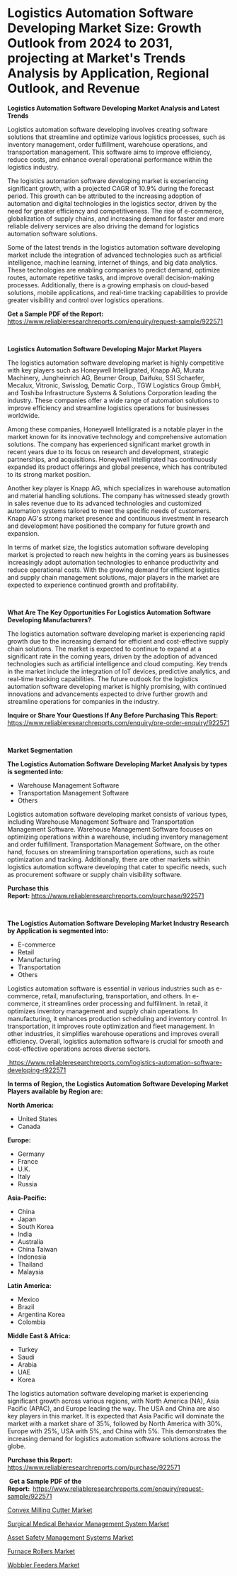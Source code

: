 <p><h1>Logistics Automation Software Developing Market Size: Growth Outlook from 2024 to 2031, projecting at Market's Trends Analysis by Application, Regional Outlook, and Revenue</h1></p><p><strong>Logistics Automation Software Developing Market Analysis and Latest Trends</strong></p>
<p><p>Logistics automation software developing involves creating software solutions that streamline and optimize various logistics processes, such as inventory management, order fulfillment, warehouse operations, and transportation management. This software aims to improve efficiency, reduce costs, and enhance overall operational performance within the logistics industry.</p><p>The logistics automation software developing market is experiencing significant growth, with a projected CAGR of 10.9% during the forecast period. This growth can be attributed to the increasing adoption of automation and digital technologies in the logistics sector, driven by the need for greater efficiency and competitiveness. The rise of e-commerce, globalization of supply chains, and increasing demand for faster and more reliable delivery services are also driving the demand for logistics automation software solutions.</p><p>Some of the latest trends in the logistics automation software developing market include the integration of advanced technologies such as artificial intelligence, machine learning, internet of things, and big data analytics. These technologies are enabling companies to predict demand, optimize routes, automate repetitive tasks, and improve overall decision-making processes. Additionally, there is a growing emphasis on cloud-based solutions, mobile applications, and real-time tracking capabilities to provide greater visibility and control over logistics operations.</p></p>
<p><strong>Get a Sample PDF of the Report:&nbsp;</strong> <a href="https://www.reliableresearchreports.com/enquiry/request-sample/922571">https://www.reliableresearchreports.com/enquiry/request-sample/922571</a></p>
<p>&nbsp;</p>
<p><strong>Logistics Automation Software Developing Major Market Players</strong></p>
<p><p>The logistics automation software developing market is highly competitive with key players such as Honeywell Intelligrated, Knapp AG, Murata Machinery, Jungheinrich AG, Beumer Group, Daifuku, SSI Schaefer, Mecalux, Vitronic, Swisslog, Dematic Corp., TGW Logistics Group GmbH, and Toshiba Infrastructure Systems & Solutions Corporation leading the industry. These companies offer a wide range of automation solutions to improve efficiency and streamline logistics operations for businesses worldwide.</p><p>Among these companies, Honeywell Intelligrated is a notable player in the market known for its innovative technology and comprehensive automation solutions. The company has experienced significant market growth in recent years due to its focus on research and development, strategic partnerships, and acquisitions. Honeywell Intelligrated has continuously expanded its product offerings and global presence, which has contributed to its strong market position.</p><p>Another key player is Knapp AG, which specializes in warehouse automation and material handling solutions. The company has witnessed steady growth in sales revenue due to its advanced technologies and customized automation systems tailored to meet the specific needs of customers. Knapp AG's strong market presence and continuous investment in research and development have positioned the company for future growth and expansion.</p><p>In terms of market size, the logistics automation software developing market is projected to reach new heights in the coming years as businesses increasingly adopt automation technologies to enhance productivity and reduce operational costs. With the growing demand for efficient logistics and supply chain management solutions, major players in the market are expected to experience continued growth and profitability.</p></p>
<p>&nbsp;</p>
<p><strong>What Are The Key Opportunities For Logistics Automation Software Developing Manufacturers?</strong></p>
<p><p>The logistics automation software developing market is experiencing rapid growth due to the increasing demand for efficient and cost-effective supply chain solutions. The market is expected to continue to expand at a significant rate in the coming years, driven by the adoption of advanced technologies such as artificial intelligence and cloud computing. Key trends in the market include the integration of IoT devices, predictive analytics, and real-time tracking capabilities. The future outlook for the logistics automation software developing market is highly promising, with continued innovations and advancements expected to drive further growth and streamline operations for companies in the industry.</p></p>
<p><strong>Inquire or Share Your Questions If Any Before Purchasing This Report:</strong> <a href="https://www.reliableresearchreports.com/enquiry/pre-order-enquiry/922571">https://www.reliableresearchreports.com/enquiry/pre-order-enquiry/922571</a></p>
<p>&nbsp;</p>
<p><strong>Market Segmentation</strong></p>
<p><strong>The Logistics Automation Software Developing Market Analysis by types is segmented into:</strong></p>
<p><ul><li>Warehouse Management Software</li><li>Transportation Management Software</li><li>Others</li></ul></p>
<p><p>Logistics automation software developing market consists of various types, including Warehouse Management Software and Transportation Management Software. Warehouse Management Software focuses on optimizing operations within a warehouse, including inventory management and order fulfillment. Transportation Management Software, on the other hand, focuses on streamlining transportation operations, such as route optimization and tracking. Additionally, there are other markets within logistics automation software developing that cater to specific needs, such as procurement software or supply chain visibility software.</p></p>
<p><strong>Purchase this Report:&nbsp;</strong><a href="https://www.reliableresearchreports.com/purchase/922571">https://www.reliableresearchreports.com/purchase/922571</a></p>
<p>&nbsp;</p>
<p><strong>The Logistics Automation Software Developing Market Industry Research by Application is segmented into:</strong></p>
<p><ul><li>E-commerce</li><li>Retail</li><li>Manufacturing</li><li>Transportation</li><li>Others</li></ul></p>
<p><p>Logistics automation software is essential in various industries such as e-commerce, retail, manufacturing, transportation, and others. In e-commerce, it streamlines order processing and fulfillment. In retail, it optimizes inventory management and supply chain operations. In manufacturing, it enhances production scheduling and inventory control. In transportation, it improves route optimization and fleet management. In other industries, it simplifies warehouse operations and improves overall efficiency. Overall, logistics automation software is crucial for smooth and cost-effective operations across diverse sectors.</p></p>
<p><a href="https://www.reliableresearchreports.com/logistics-automation-software-developing-r922571">&nbsp;https://www.reliableresearchreports.com/logistics-automation-software-developing-r922571</a></p>
<p><strong>In terms of Region, the Logistics Automation Software Developing Market Players available by Region are:</strong></p>
<p>
    <p> <strong> North America: </strong>
        <ul>
            <li>United States</li>
            <li>Canada</li>
        </ul>
        </p> 
    <p> <strong> Europe: </strong>
        <ul>
            <li>Germany</li>
            <li>France</li>
            <li>U.K.</li>
            <li>Italy</li>
            <li>Russia</li>
        </ul>
        </p> 
    <p> <strong> Asia-Pacific: </strong>
        <ul>
            <li>China</li>
            <li>Japan</li>
            <li>South Korea</li>
            <li>India</li>
            <li>Australia</li>
            <li>China Taiwan</li>
            <li>Indonesia</li>
            <li>Thailand</li>
            <li>Malaysia</li>
        </ul>
        </p> 
    <p> <strong> Latin America: </strong>
        <ul>
            <li>Mexico</li>
            <li>Brazil</li>
            <li>Argentina Korea</li>
            <li>Colombia</li>
        </ul>
        </p> 
    <p> <strong> Middle East & Africa: </strong>
        <ul>
            <li>Turkey</li>
            <li>Saudi</li>
            <li>Arabia</li>
            <li>UAE</li>
            <li>Korea</li>
        </ul>
    </p>
    </p>
<p><p>The logistics automation software developing market is experiencing significant growth across various regions, with North America (NA), Asia Pacific (APAC), and Europe leading the way. The USA and China are also key players in this market. It is expected that Asia Pacific will dominate the market with a market share of 35%, followed by North America with 30%, Europe with 25%, USA with 5%, and China with 5%. This demonstrates the increasing demand for logistics automation software solutions across the globe.</p></p>
<p><strong>Purchase this Report: </strong><a href="https://www.reliableresearchreports.com/purchase/922571">https://www.reliableresearchreports.com/purchase/922571</a></p>
<p>&nbsp;<strong>Get a Sample PDF of the Report:&nbsp;&nbsp;</strong><a href="https://www.reliableresearchreports.com/enquiry/request-sample/922571">https://www.reliableresearchreports.com/enquiry/request-sample/922571</a></p>
<p><strong></strong></p>
<p><p><a href="https://medium.com/@dereodrews76856/emerging-trends-in-convex-milling-cutter-market-global-outlook-and-future-prospects-from-2024-cfe526da2a85">Convex Milling Cutter Market</a></p><p><a href="https://github.com/ochgvvcj16/Market-Research-Report-List-1/blob/main/surgical-medical-behavior-management-system-market.md">Surgical Medical Behavior Management System Market</a></p><p><a href="https://github.com/btwcqfvq34/Market-Research-Report-List-2/blob/main/asset-safety-management-systems-market.md">Asset Safety Management Systems Market</a></p><p><a href="https://medium.com/@colin.burgess8756/furnace-rollers-market-size-growth-trends-statistics-forecasts-2024-2031-440b3f80aae4">Furnace Rollers Market</a></p><p><a href="https://medium.com/@connor.marshall794/wobbler-feeders-market-share-market-analysis-growth-trends-forecasts-for-period-from-2024-feab6d26f857">Wobbler Feeders Market</a></p></p>